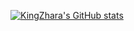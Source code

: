 [![KingZhara's GitHub stats](https://github-readme-stats.vercel.app/api?username=KingZhara)](https://github.com/KingZhara/github-readme-stats)
